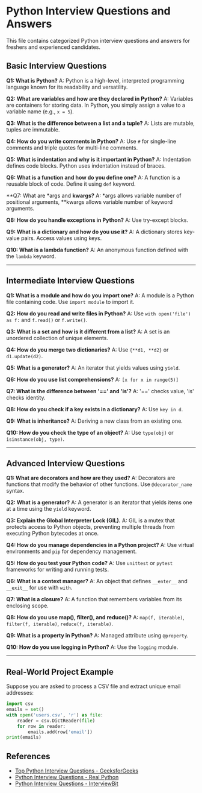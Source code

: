 # Python Interview Questions and Answers

This file contains categorized Python interview questions and answers for freshers and experienced candidates.

## Basic Interview Questions

**Q1: What is Python?**
A: Python is a high-level, interpreted programming language known for its readability and versatility.

**Q2: What are variables and how are they declared in Python?**
A: Variables are containers for storing data. In Python, you simply assign a value to a variable name (e.g., `x = 5`).

**Q3: What is the difference between a list and a tuple?**
A: Lists are mutable, tuples are immutable.

**Q4: How do you write comments in Python?**
A: Use `#` for single-line comments and triple quotes for multi-line comments.

**Q5: What is indentation and why is it important in Python?**
A: Indentation defines code blocks. Python uses indentation instead of braces.

**Q6: What is a function and how do you define one?**
A: A function is a reusable block of code. Define it using `def` keyword.

**Q7: What are *args and **kwargs?**
A: *args allows variable number of positional arguments, **kwargs allows variable number of keyword arguments.

**Q8: How do you handle exceptions in Python?**
A: Use try-except blocks.

**Q9: What is a dictionary and how do you use it?**
A: A dictionary stores key-value pairs. Access values using keys.

**Q10: What is a lambda function?**
A: An anonymous function defined with the `lambda` keyword.

---

## Intermediate Interview Questions

**Q1: What is a module and how do you import one?**
A: A module is a Python file containing code. Use `import module` to import it.

**Q2: How do you read and write files in Python?**
A: Use `with open('file') as f:` and `f.read()` or `f.write()`.

**Q3: What is a set and how is it different from a list?**
A: A set is an unordered collection of unique elements.

**Q4: How do you merge two dictionaries?**
A: Use `{**d1, **d2}` or `d1.update(d2)`.

**Q5: What is a generator?**
A: An iterator that yields values using `yield`.

**Q6: How do you use list comprehensions?**
A: `[x for x in range(5)]`

**Q7: What is the difference between '==' and 'is'?**
A: '==' checks value, 'is' checks identity.

**Q8: How do you check if a key exists in a dictionary?**
A: Use `key in d`.

**Q9: What is inheritance?**
A: Deriving a new class from an existing one.

**Q10: How do you check the type of an object?**
A: Use `type(obj)` or `isinstance(obj, type)`.

---

## Advanced Interview Questions

**Q1: What are decorators and how are they used?**
A: Decorators are functions that modify the behavior of other functions. Use `@decorator_name` syntax.

**Q2: What is a generator?**
A: A generator is an iterator that yields items one at a time using the `yield` keyword.

**Q3: Explain the Global Interpreter Lock (GIL).**
A: GIL is a mutex that protects access to Python objects, preventing multiple threads from executing Python bytecodes at once.

**Q4: How do you manage dependencies in a Python project?**
A: Use virtual environments and `pip` for dependency management.

**Q5: How do you test your Python code?**
A: Use `unittest` or `pytest` frameworks for writing and running tests.

**Q6: What is a context manager?**
A: An object that defines `__enter__` and `__exit__` for use with `with`.

**Q7: What is a closure?**
A: A function that remembers variables from its enclosing scope.

**Q8: How do you use map(), filter(), and reduce()?**
A: `map(f, iterable)`, `filter(f, iterable)`, `reduce(f, iterable)`.

**Q9: What is a property in Python?**
A: Managed attribute using `@property`.

**Q10: How do you use logging in Python?**
A: Use the `logging` module.

---

## Real-World Project Example
Suppose you are asked to process a CSV file and extract unique email addresses:

```python
import csv
emails = set()
with open('users.csv', 'r') as file:
    reader = csv.DictReader(file)
    for row in reader:
        emails.add(row['email'])
print(emails)
```

## References
- [Top Python Interview Questions - GeeksforGeeks](https://www.geeksforgeeks.org/python-interview-questions/)
- [Python Interview Questions - Real Python](https://realpython.com/interview-questions-python/)
- [Python Interview Questions - InterviewBit](https://www.interviewbit.com/python-interview-questions/)
